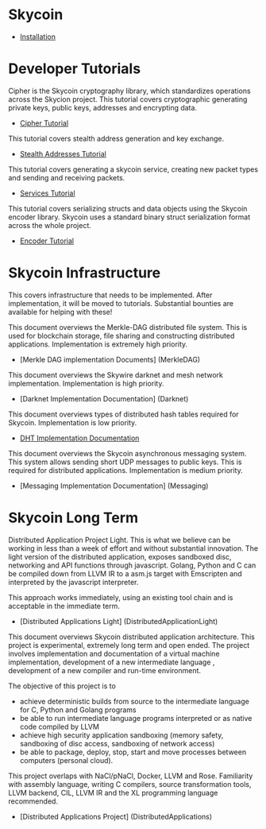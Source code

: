 # Skycoin

* [Installation](Installation)

# Developer Tutorials

Cipher is the Skycoin cryptography library, which standardizes operations across the Skycion project. This tutorial covers cryptographic generating private keys, public keys, addresses and encrypting data.
* [Cipher Tutorial](cipher)

This tutorial covers stealth address generation and key exchange.
* [Stealth Addresses Tutorial](stealth)

This tutorial covers generating a skycoin service, creating new packet types and sending and receiving packets.
* [Services Tutorial](Services)

This tutorial covers serializing structs and data objects using the Skycoin encoder library. Skycoin uses a standard binary struct serialization format across the whole project.
* [Encoder Tutorial](Encoder)

# Skycoin Infrastructure

This covers infrastructure that needs to be implemented. After implementation, it will be moved to tutorials. Substantial bounties are available for helping with these!

This document overviews the Merkle-DAG distributed file system. This is used for blockchain storage, file sharing and constructing distributed applications. Implementation is extremely high priority.

* [Merkle DAG implementation Documents] (MerkleDAG)

This document overviews the Skywire darknet and mesh network implementation. Implementation is high priority.
* [Darknet Implementation Documentation] (Darknet)

This document overviews types of distributed hash tables required for Skycoin. Implementation is low priority.
* [DHT Implementation Documentation](DHT)

This document overviews the Skycoin asynchronous messaging system. This system allows sending short UDP messages to public keys. This is required for distributed applications. Implementation is medium priority.

* [Messaging Implementation Documentation] (Messaging)

# Skycoin Long Term 

Distributed Application Project Light. This is what we believe can be working in less than a week of effort and without substantial innovation. The light version of the distributed application, exposes sandboxed disc, networking and API functions through javascript. Golang, Python and C can be compiled down from LLVM IR to a asm.js target with Emscripten and interpreted by the javascript interpreter.

This approach works immediately, using an existing tool chain and is acceptable in the immediate term.

* [Distributed Applications Light] (DistributedApplicationLight)

This document overviews Skycoin distributed application architecture. This project is experimental, extremely long term and open ended. The project involves implementation and documentation of a virtual machine implementation, development of a new intermediate language , development of a new compiler and run-time environment. 

The objective of this project is to 
* achieve deterministic builds from source to the intermediate language for C, Python and Golang programs
* be able to run intermediate language programs interpreted or as native code compiled by LLVM
* achieve high security application sandboxing (memory safety, sandboxing of disc access, sandboxing of network access)
* be able to package, deploy, stop, start and move processes between computers (personal cloud). 

This project overlaps with NaCl/pNaCl, Docker, LLVM and Rose. Familiarity with assembly language, writing C compilers, source transformation tools, LLVM backend, CIL, LLVM IR and the XL programming language recommended.

* [Distributed Applications Project] (DistributedApplications)